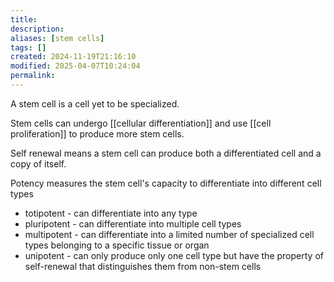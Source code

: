 ```yaml
---
title: 
description: 
aliases: [stem cells]
tags: []
created: 2024-11-19T21:16:10
modified: 2025-04-07T10:24:04
permalink:
---
```


A stem cell is a cell yet to be specialized.



Stem cells can undergo [[cellular differentiation]] and use [[cell proliferation]] to produce more stem cells.

Self renewal means a stem cell can produce both a differentiated cell and a copy of itself.


Potency measures the stem cell's capacity to differentiate into different cell types
- totipotent - can differentiate into any type
- pluripotent - can differentiate into multiple cell types
- multipotent - can differentiate into a limited number of specialized cell types belonging to a specific tissue or organ
- unipotent - can only produce only one cell type but have the property of self-renewal that distinguishes them from non-stem cells
